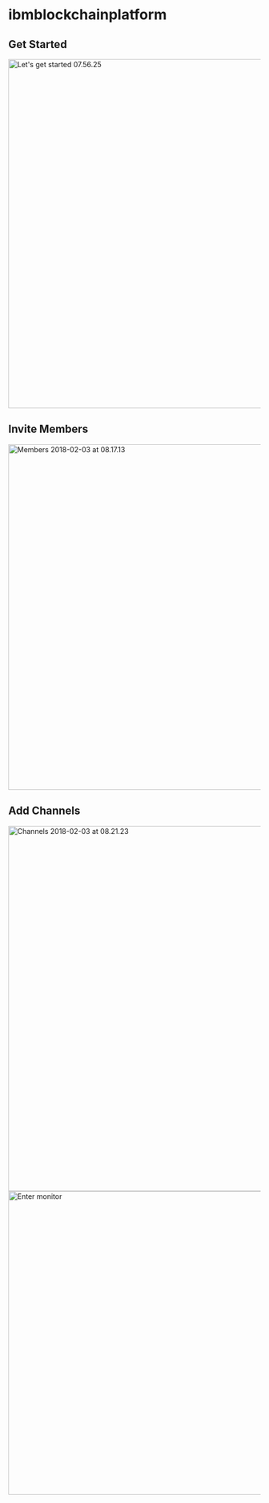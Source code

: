 # ibmblockchainplatform


## Get Started
<img src="https://farm5.staticflickr.com/4631/40032635262_7761b60f5d_b.jpg" width="1024" height="698" alt="Let&#x27;s get started 07.56.25">

## Invite Members
<img src="https://farm5.staticflickr.com/4618/40065268581_d4b7f3fdd7_h.jpg" width="1600" height="691" alt="Members 2018-02-03 at 08.17.13">

## Add Channels

<img src="https://farm5.staticflickr.com/4632/40065270351_a489ab216a_h.jpg" width="1600" height="730" alt="Channels 2018-02-03 at 08.21.23">

<img src="https://farm5.staticflickr.com/4760/40065941571_9c85fe4d0e_b.jpg" width="1024" height="607" alt="Enter monitor">
